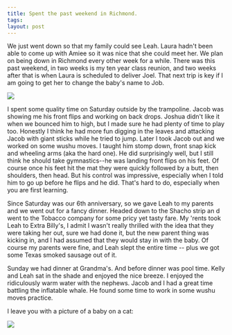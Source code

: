 ```yaml
---
title: Spent the past weekend in Richmond.
tags:
layout: post
---
```

We just went down so that my family could see Leah.  Laura hadn't been able to come up with Amiee so it was nice that she could meet her.  We plan on being down in Richmond every other week for a while.  There was this past weekend, in two weeks is my ten year class reunion, and two weeks after that is when Laura is scheduled to deliver Joel.  That next trip is key if I am going to get her to change the baby's name to Job.

<img src="http://fuzzymonk.com/photos/leah/image/595/IMG_6033.JPG" class="picture" />

I spent some quality time on Saturday outside by the trampoline.  Jacob was showing me his front flips and working on back drops.  Joshua didn't like it when we bounced him to high, but I made sure he had plenty of time to play too.  Honestly I think he had more fun digging in the leaves and attacking Jacob with giant sticks while he tried to jump.  Later I took Jacob out and we worked on some wushu moves.  I taught him stomp down, front snap kick and wheeling arms (aka the hard one).  He did surprisingly well, but I still think he should take gymnastics--he was landing front flips on his feet.  Of course once his feet hit the mat they were quickly followed by a butt, then shoulders, then head.  But his control was impressive, especially when I told him to go up before he flips and he did. That's hard to do, especially when you are first learning.

Since Saturday was our 6th anniversary, so we gave Leah to my parents and we went out for a fancy dinner.  Headed down to the Shacho strip an d went to the Tobacco company for some pricy yet tasty fare.  My 'rents took Leah to Extra Billy's, I admit I wasn't really thrilled with the idea that they were taking her out, sure we had done it, but the new parent thing was kicking in, and I had assumed that they would stay in with the baby.  Of course my parents were fine, and Leah slept the entire time -- plus we got some Texas smoked sausage out of it.

Sunday we had dinner at Grandma's.  And before dinner was pool time.  Kelly and  Leah sat in the shade and enjoyed the nice breeze.  I enjoyed the ridiculously warm water with the nephews.  Jacob and I had a great time battling the inflatable whale.  He found some time to work in some wushu moves practice.

I leave you with a picture of a baby on a cat:

<img src="http://fuzzymonk.com/photos/leah/image/595/IMG_6152.JPG" class="picture" />
